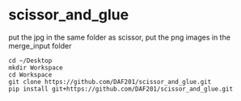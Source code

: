 # scissor_and_glue

put the jpg in the same folder as scissor, put the png images in the merge_input folder

```
cd ~/Desktop
mkdir Workspace
cd Workspace
git clone https://github.com/DAF201/scissor_and_glue.git 
pip install git+https://github.com/DAF201/scissor_and_glue.git
```

